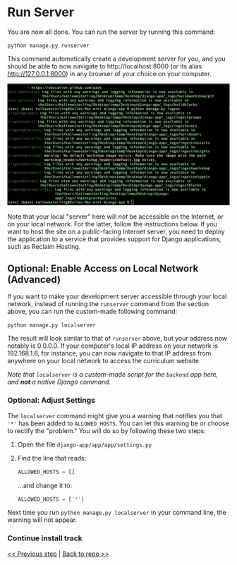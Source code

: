 # Run Server

You are now all done. You can run the server by running this command:

```
python manage.py runserver
```

This command automatically create a development server for you, and you should be able to now navigate to http://localhost:8000 (or its alias http://127.0.0.1:8000) in any browser of your choice on your computer.

![Animated GIF showing the process following entering the `ingest` command.](images/10-runserver.gif)

Note that your local "server" here will _not_ be accessible on the Internet, or on your local network. For the latter, follow the instructions below. If you want to host the site on a public-facing Internet server, you need to deploy the application to a service that provides support for Django applications, such as Reclaim Hosting.

## Optional: Enable Access on Local Network (Advanced)

If you want to make your development server accessible through your local network, instead of running the `runserver` command from the section above, you can run the custom-made following command:

```
python manage.py localserver
```

The result will look similar to that of `runserver` above, but your address now notably is 0.0.0.0. If your computer's local IP address on your network is 192.168.1.6, for instance, you can now navigate to that IP address from anywhere on your local network to access the curriculum website.

_Note that `localserver` is a custom-made script for the `backend` app here, and **not** a native Django command._

### Optional: Adjust Settings

The `localserver` command might give you a warning that notifies you that `'*'` has been added to `ALLOWED_HOSTS`. You can let this warning be or choose to rectify the "problem." You will do so by following these two steps:

1. Open the file `django-app/app/app/settings.py`

2. Find the line that reads:

   ```py
   ALLOWED_HOSTS = []
   ```

   ...and change it to:

   ```py
   ALLOWED_HOSTS = ['*']
   ```

Next time you run `python manage.py localserver` in your command line, the warning will not appear.

### Continue install track

[<< Previous step](populate.md) | [Back to repo >>](https://github.com/DHRI-Curriculum/django-app)